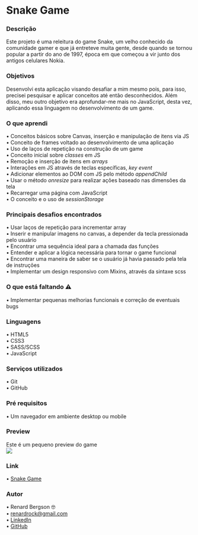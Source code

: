 # Snake Game

### Descrição
Este projeto é uma releitura do game Snake, um velho conhecido da comunidade gamer e que já entreteve muita gente, desde quando se tornou popular a partir do ano de 1997, época em que começou a vir junto dos antigos celulares Nokia.

### Objetivos
Desenvolvi esta aplicação visando desafiar a mim mesmo pois, para isso, precisei pesquisar e aplicar conceitos até então desconhecidos. Além disso, meu outro objetivo era aprofundar-me mais no JavaScript, desta vez, aplicando essa linguagem no desenvolvimento de um game.

### O que aprendi
  •	Conceitos básicos sobre Canvas, inserção e manipulação de itens via JS <br>
  •	Conceito de frames voltado ao desenvolvimento de uma aplicação</i> <br>
  •	Uso de laços de repetição na construção de um game <br>
  •	Conceito inicial sobre <i>classes</i> em JS <br>
  •	Remoção e inserção de itens em <i>arrays</i> <br>
  •	Interações em JS através de teclas específicas, <i>key event</i> <br>
  •	Adicionar elementos ao DOM com JS pelo método <i>appendChild</i> <br>
  •	Usar o método <i>onresize</i> para realizar ações baseado nas dimensões da tela <br>
  •	Recarregar uma página com JavaScript <br>
  •	O conceito e o uso de <i>sessionStorage</i><br>
  
### Principais desafios encontrados
  •	Usar laços de repetição para incrementar array <br>
  •	Inserir e manipular imagens no canvas, a depender da tecla pressionada pelo usuário<br>
  •	Encontrar uma sequência ideal para a chamada das funções <br>
  •	Entender e aplicar a lógica necessária para tornar o game funcional <br>
  •	Encontrar uma maneira de saber se o usuário já havia passado pela tela de instruções <br>
  •	Implementar um design responsivo com Mixins, através da sintaxe scss <br>

### O que está faltando ⚠️
  •	Implementar pequenas melhorias funcionais e correção de eventuais bugs <br>

### Linguagens
  •	HTML5 <br>
  •	CSS3  <br>
  •	SASS/SCSS  <br>
  •	JavaScript

### Serviços utilizados
  •	Git <br>
  •	GitHub

### Pré requisitos
  •	Um navegador em ambiente desktop ou mobile
  
### Preview
Este é um pequeno preview do game <br>
![](https://github.com/renardbergson/jogo-da-cobrinha/blob/main/img/snake-gif.gif) 

### Link
  •	[Snake Game](https://renardbergson.github.io/snake-game/) 

### Autor
  •	Renard Bergson 🤓 <br>
	•	renardrock@gmail.com <br>
	•	[LinkedIn](https://www.linkedin.com/in/renardbergson) <br>
	•	[GitHub](https://www.github.com/renardbergson)
